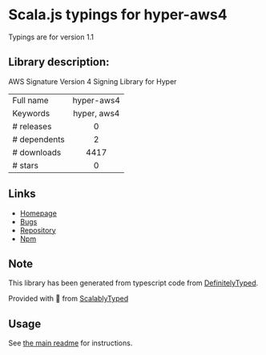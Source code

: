 
# Scala.js typings for hyper-aws4

Typings are for version 1.1

## Library description:
AWS Signature Version 4 Signing Library for Hyper

|                    |                 |
| ------------------ | :-------------: |
| Full name          | hyper-aws4 |
| Keywords           | hyper, aws4 |
| # releases         | 0 |
| # dependents       | 2 |
| # downloads        | 4417 |
| # stars            | 0 |

## Links
- [Homepage](https://github.com/Tim-Zhang/hyper-aws4#readme)
- [Bugs](https://github.com/Tim-Zhang/hyper-aws4/issues)
- [Repository](https://github.com/Tim-Zhang/hyper-aws4)
- [Npm](https://www.npmjs.com/package/hyper-aws4)
    


## Note
This library has been generated from typescript code from [DefinitelyTyped](https://definitelytyped.org).

Provided with :purple_heart: from [ScalablyTyped](https://github.com/oyvindberg/ScalablyTyped)

## Usage
See [the main readme](../../readme.md) for instructions.


